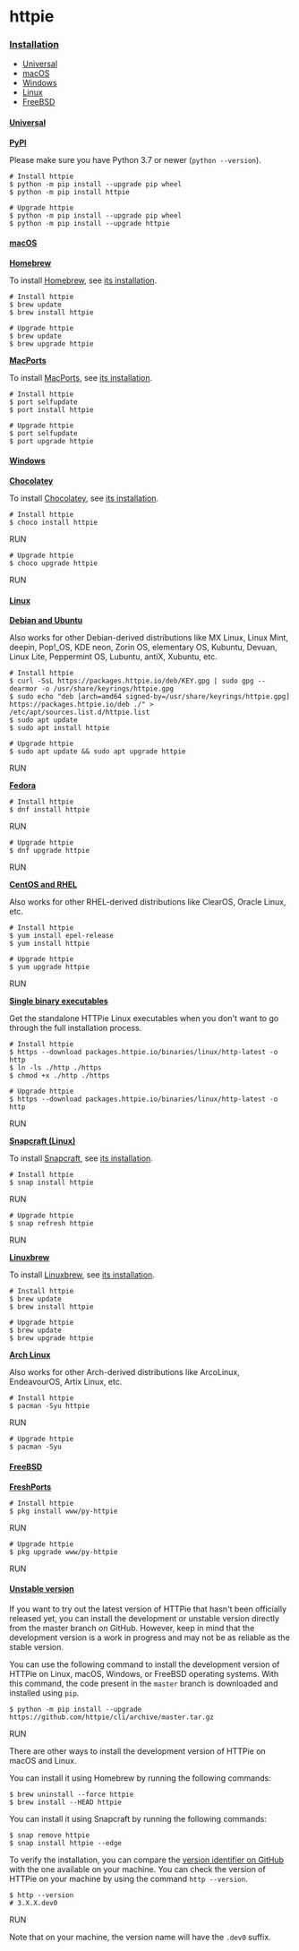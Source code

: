 # httpie

### [Installation](https://httpie.io/docs/cli/installation)

* [Universal](https://httpie.io/docs/cli/installation#universal)
* [macOS](https://httpie.io/docs/cli/installation#macos)
* [Windows](https://httpie.io/docs/cli/installation#windows)
* [Linux](https://httpie.io/docs/cli/installation#linux)
* [FreeBSD](https://httpie.io/docs/cli/installation#freebsd)

#### [Universal](https://httpie.io/docs/cli/universal)

[**PyPI**](https://httpie.io/docs/cli/pypi)

Please make sure you have Python 3.7 or newer (`python --version`).

```
# Install httpie
$ python -m pip install --upgrade pip wheel
$ python -m pip install httpie
```

```
# Upgrade httpie
$ python -m pip install --upgrade pip wheel
$ python -m pip install --upgrade httpie
```

#### [macOS](https://httpie.io/docs/cli/macos)

[**Homebrew**](https://httpie.io/docs/cli/homebrew)

To install [Homebrew](https://brew.sh/), see [its installation](https://docs.brew.sh/Installation).

```
# Install httpie
$ brew update
$ brew install httpie
```

```
# Upgrade httpie
$ brew update
$ brew upgrade httpie
```

[**MacPorts**](https://httpie.io/docs/cli/macports)

To install [MacPorts](https://www.macports.org/), see [its installation](https://www.macports.org/install.php).

```
# Install httpie
$ port selfupdate
$ port install httpie
```

```
# Upgrade httpie
$ port selfupdate
$ port upgrade httpie
```

#### [Windows](https://httpie.io/docs/cli/windows)

[**Chocolatey**](https://httpie.io/docs/cli/chocolatey)

To install [Chocolatey](https://chocolatey.org/), see [its installation](https://chocolatey.org/install).

```
# Install httpie
$ choco install httpie
```

RUN

```
# Upgrade httpie
$ choco upgrade httpie
```

RUN

#### [Linux](https://httpie.io/docs/cli/linux)

[**Debian and Ubuntu**](https://httpie.io/docs/cli/debian-and-ubuntu)

Also works for other Debian-derived distributions like MX Linux, Linux Mint, deepin, Pop!\_OS, KDE neon, Zorin OS, elementary OS, Kubuntu, Devuan, Linux Lite, Peppermint OS, Lubuntu, antiX, Xubuntu, etc.

```
# Install httpie
$ curl -SsL https://packages.httpie.io/deb/KEY.gpg | sudo gpg --dearmor -o /usr/share/keyrings/httpie.gpg
$ sudo echo "deb [arch=amd64 signed-by=/usr/share/keyrings/httpie.gpg] https://packages.httpie.io/deb ./" > /etc/apt/sources.list.d/httpie.list
$ sudo apt update
$ sudo apt install httpie
```

```
# Upgrade httpie
$ sudo apt update && sudo apt upgrade httpie
```

RUN

[**Fedora**](https://httpie.io/docs/cli/fedora)

```
# Install httpie
$ dnf install httpie
```

RUN

```
# Upgrade httpie
$ dnf upgrade httpie
```

RUN

[**CentOS and RHEL**](https://httpie.io/docs/cli/centos-and-rhel)

Also works for other RHEL-derived distributions like ClearOS, Oracle Linux, etc.

```
# Install httpie
$ yum install epel-release
$ yum install httpie
```

```
# Upgrade httpie
$ yum upgrade httpie
```

RUN

[**Single binary executables**](https://httpie.io/docs/cli/single-binary-executables)

Get the standalone HTTPie Linux executables when you don't want to go through the full installation process.

```
# Install httpie
$ https --download packages.httpie.io/binaries/linux/http-latest -o http
$ ln -ls ./http ./https
$ chmod +x ./http ./https
```

```
# Upgrade httpie
$ https --download packages.httpie.io/binaries/linux/http-latest -o http
```

RUN

[**Snapcraft (Linux)**](https://httpie.io/docs/cli/snapcraft-linux)

To install [Snapcraft](https://snapcraft.io/), see [its installation](https://snapcraft.io/docs/installing-snapd).

```
# Install httpie
$ snap install httpie
```

RUN

```
# Upgrade httpie
$ snap refresh httpie
```

RUN

[**Linuxbrew**](https://httpie.io/docs/cli/linuxbrew)

To install [Linuxbrew](https://docs.brew.sh/Homebrew-on-Linux), see [its installation](https://docs.brew.sh/Homebrew-on-Linux#install).

```
# Install httpie
$ brew update
$ brew install httpie
```

```
# Upgrade httpie
$ brew update
$ brew upgrade httpie
```

[**Arch Linux**](https://httpie.io/docs/cli/arch-linux)

Also works for other Arch-derived distributions like ArcoLinux, EndeavourOS, Artix Linux, etc.

```
# Install httpie
$ pacman -Syu httpie
```

RUN

```
# Upgrade httpie
$ pacman -Syu
```

#### [FreeBSD](https://httpie.io/docs/cli/freebsd)

[**FreshPorts**](https://httpie.io/docs/cli/freshports)

```
# Install httpie
$ pkg install www/py-httpie
```

RUN

```
# Upgrade httpie
$ pkg upgrade www/py-httpie
```

RUN

#### [Unstable version](https://httpie.io/docs/cli/unstable-version)

If you want to try out the latest version of HTTPie that hasn't been officially released yet, you can install the development or unstable version directly from the master branch on GitHub. However, keep in mind that the development version is a work in progress and may not be as reliable as the stable version.

You can use the following command to install the development version of HTTPie on Linux, macOS, Windows, or FreeBSD operating systems. With this command, the code present in the `master` branch is downloaded and installed using `pip`.

```
$ python -m pip install --upgrade https://github.com/httpie/cli/archive/master.tar.gz
```

RUN

There are other ways to install the development version of HTTPie on macOS and Linux.

You can install it using Homebrew by running the following commands:

```
$ brew uninstall --force httpie
$ brew install --HEAD httpie
```

You can install it using Snapcraft by running the following commands:

```
$ snap remove httpie
$ snap install httpie --edge
```

To verify the installation, you can compare the [version identifier on GitHub](https://github.com/httpie/cli/blob/master/httpie/\_\_init\_\_.py#L6) with the one available on your machine. You can check the version of HTTPie on your machine by using the command `http --version`.

```
$ http --version
# 3.X.X.dev0
```

RUN

Note that on your machine, the version name will have the `.dev0` suffix.
